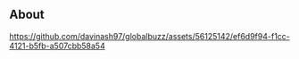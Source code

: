 ## About

https://github.com/davinash97/globalbuzz/assets/56125142/ef6d9f94-f1cc-4121-b5fb-a507cbb58a54
